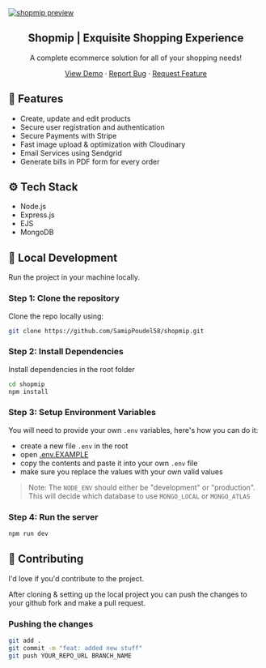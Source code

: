 <a href="https://shopmip.onrender.com/">
    <img src="./public/pictures/shopmip.png" alt="shopmip preview">
  </a>

  <h2 align="center">Shopmip | Exquisite Shopping Experience</h2>

  <p align="center">A complete ecommerce solution for all of your shopping needs!</p>

  <p align="center">
    <a href="https://shopmip.onrender.com/">View Demo</a>
    ·
    <a href="https://github.com/SamipPoudel58/shopmip/issues">Report Bug</a>
    ·
    <a href="https://github.com/SamipPoudel58/shopmip/issues">Request Feature</a>
  </p>

## 🌟 Features

- Create, update and edit products
- Secure user registration and authentication
- Secure Payments with Stripe
- Fast image upload & optimization with Cloudinary
- Email Services using Sendgrid
- Generate bills in PDF form for every order

## ⚙️ Tech Stack

- Node.js
- Express.js
- EJS
- MongoDB

## 🚀 Local Development

Run the project in your machine locally.

### Step 1: Clone the repository

Clone the repo locally using:

```sh
git clone https://github.com/SamipPoudel58/shopmip.git
```

### Step 2: Install Dependencies

Install dependencies in the root folder

```sh
cd shopmip
npm install
```

### Step 3: Setup Environment Variables

You will need to provide your own `.env` variables, here's how you can do it:

- create a new file `.env` in the root
- open [.env.EXAMPLE](./.env.EXAMPLE)
- copy the contents and paste it into your own `.env` file
- make sure you replace the values with your own valid values

> Note: The `NODE_ENV` should either be "development" or "production". This will decide which database to use `MONGO_LOCAL` or `MONGO_ATLAS`

### Step 4: Run the server

```sh
npm run dev
```

## 🙏 Contributing

I'd love if you'd contribute to the project.

After cloning & setting up the local project you can push the changes to your github fork and make a pull request.

### Pushing the changes

```bash
git add .
git commit -m "feat: added new stuff"
git push YOUR_REPO_URL BRANCH_NAME
```
